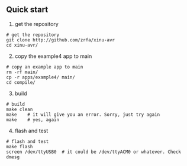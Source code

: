 
Quick start
-----------

1. get the repository
```
# get the repository
git clone http://github.com/zrfa/xinu-avr
cd xinu-avr/
```

2. copy the example4 app to main
```
# copy an example app to main
rm -rf main/
cp -r apps/example4/ main/
cd compile/
```

3. build
```
# build
make clean
make 	# it will give you an error. Sorry, just try again
make 	# yes, again
```

4. flash and test
```
# flash and test
make flash 
screen /dev/ttyUSB0  # it could be /dev/ttyACM0 or whatever. Check dmesg
```

